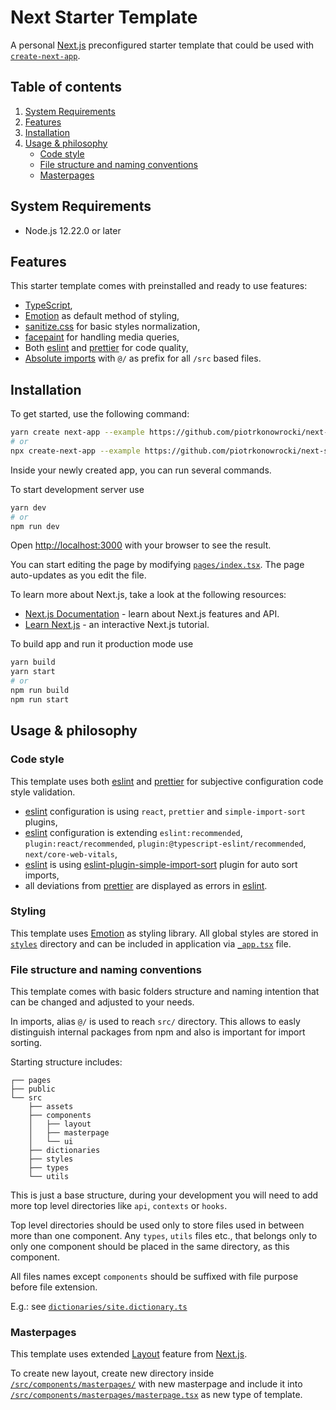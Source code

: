 # Next Starter Template
A personal [Next.js](https://nextjs.org/) preconfigured starter template that could be used with [`create-next-app`](https://github.com/vercel/next.js/tree/canary/packages/create-next-app).

## Table of contents
1. [System Requirements](#system-requirements)
2. [Features](#features)
3. [Installation](#installation)
4. [Usage & philosophy](#usage--philosophy)
    * [Code style](#code-style)
    * [File structure and naming conventions](#file-structure-and-naming-conventions)
    * [Masterpages](#masterpages)

## System Requirements
* Node.js 12.22.0 or later

## Features
This starter template comes with preinstalled and ready to use features:
* [TypeScript](https://github.com/microsoft/TypeScript),
* [Emotion](https://github.com/emotion-js/emotion) as default method of styling,
* [sanitize.css](https://github.com/csstools/sanitize.css) for basic styles normalization,
* [facepaint](https://github.com/emotion-js/facepaint) for handling media queries,
* Both [eslint](https://github.com/eslint/eslint) and [prettier](https://github.com/prettier/prettier) for code quality,
* [Absolute imports](https://nextjs.org/docs/advanced-features/module-path-aliases) with `@/` as prefix for all `/src` based files.

## Installation
To get started, use the following command:
```bash
yarn create next-app --example https://github.com/piotrkonowrocki/next-starter-template
# or
npx create-next-app --example https://github.com/piotrkonowrocki/next-starter-template
```

Inside your newly created app, you can run several commands.

To start development server use
```bash
yarn dev
# or
npm run dev
```

Open [http://localhost:3000](http://localhost:3000) with your browser to see the result.

You can start editing the page by modifying [`pages/index.tsx`](/pages/index.tsx). The page auto-updates as you edit the file.

To learn more about Next.js, take a look at the following resources:

- [Next.js Documentation](https://nextjs.org/docs) - learn about Next.js features and API.
- [Learn Next.js](https://nextjs.org/learn) - an interactive Next.js tutorial.

To build app and run it production mode use
```bash
yarn build
yarn start
# or
npm run build
npm run start
```

## Usage & philosophy

### Code style
This template uses both [eslint](https://github.com/eslint/eslint) and [prettier](https://github.com/prettier/prettier) for subjective configuration code style validation.
* [eslint](https://github.com/eslint/eslint) configuration is using `react`, `prettier` and `simple-import-sort` plugins,
* [eslint](https://github.com/eslint/eslint) configuration is extending `eslint:recommended`, `plugin:react/recommended`, `plugin:@typescript-eslint/recommended`, `next/core-web-vitals`,
* [eslint](https://github.com/eslint/eslint) is using [eslint-plugin-simple-import-sort](https://github.com/lydell/eslint-plugin-simple-import-sort) plugin for auto sort imports,
* all deviations from [prettier](https://github.com/prettier/prettier) are displayed as errors in [eslint](https://github.com/eslint/eslint).

### Styling
This template uses [Emotion](https://github.com/emotion-js/emotion) as styling library. All global styles are stored in [`styles`](src/styles/) directory and can be included in application via [`_app.tsx`](pages/_app.tsx) file.

### File structure and naming conventions
This template comes with basic folders structure and naming intention that can be changed and adjusted to your needs.

In imports, alias `@/` is used to reach `src/` directory. This allows to easly distinguish internal packages from npm and also is important for import sorting.

Starting structure includes:
```
┌── pages
├── public
└── src
    ├── assets
    ├── components
    │   ├── layout
    │   ├── masterpage
    │   └── ui
    ├── dictionaries
    ├── styles
    ├── types
    └── utils
```
This is just a base structure, during your development you will need to add more top level directories like `api`, `contexts` or `hooks`.

Top level directories should be used only to store files used in between more than one component. Any `types`, `utils` files etc., that belongs only to only one component should be placed in the same directory, as this component.

All files names except `components` should be suffixed with file purpose before file extension.

E.g.: see [`dictionaries/site.dictionary.ts`](src/dictionaries/site.dictionary.ts)
### Masterpages
This template uses extended [Layout](https://nextjs.org/docs/basic-features/layouts) feature from [Next.js](https://nextjs.org/).

To create new layout, create new directory inside [`/src/components/masterpages/`](/src/components/masterpages/) with new masterpage and include it into [`/src/components/masterpages/masterpage.tsx`](/src/components/masterpages/masterpage.tsx) as new type of template.
